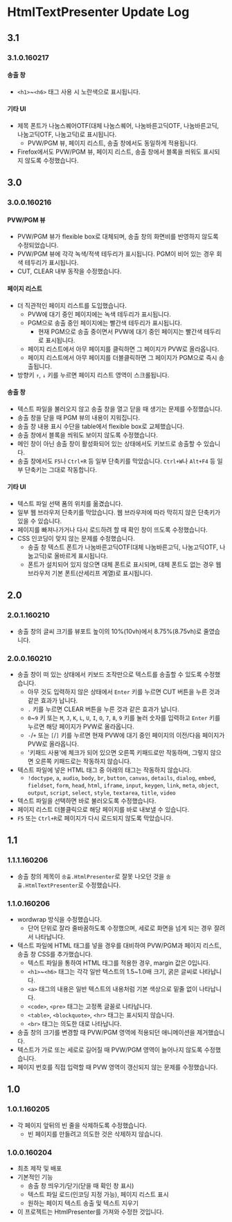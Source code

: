 # HtmlTextPresenter Update Log

## 3.1

### 3.1.0.160217

#### 송출 창
- `<h1>`~`<h6>` 태그 사용 시 노란색으로 표시됩니다.

#### 기타 UI
- 제목 폰트가 나눔스퀘어OTF(대체 나눔스퀘어, 나눔바른고딕OTF, 나눔바른고딕, 나눔고딕OTF, 나눔고딕)로 표시됩니다.
  - PVW/PGM 뷰, 페이지 리스트, 송출 창에서도 동일하게 적용됩니다.
- Firefox에서도 PVW/PGM 뷰, 페이지 리스트, 송출 창에서 블록을 씌워도 표시되지 않도록 수정했습니다.

## 3.0

### 3.0.0.160216

#### PVW/PGM 뷰
- PVW/PGM 뷰가 flexible box로 대체되며, 송출 창의 화면비를 반영하지 않도록 수정되었습니다.
- PVW/PGM 뷰에 각각 녹색/적색 테두리가 표시됩니다. PGM이 비어 있는 경우 회색 테두리가 표시됩니다.
- CUT, CLEAR 내부 동작을 수정했습니다.

#### 페이지 리스트
- 더 직관적인 페이지 리스트를 도입했습니다.
  - PVW에 대기 중인 페이지에는 녹색 테두리가 표시됩니다.
  - PGM으로 송출 중인 페이지에는 빨간색 테두리가 표시됩니다.
    - 현재 PGM으로 송출 중이면서 PVW에 대기 중인 페이지는 빨간색 테두리로 표시됩니다.
  - 페이지 리스트에서 아무 페이지를 클릭하면 그 페이지가 PVW로 올라옵니다.
  - 페이지 리스트에서 아무 페이지를 더블클릭하면 그 페이지가 PGM으로 즉시 송출됩니다.
- 방향키 `↑`, `↓` 키를 누르면 페이지 리스트 영역이 스크롤됩니다.

#### 송출 창
- 텍스트 파일을 불러오지 않고 송출 창을 열고 닫을 때 생기는 문제를 수정했습니다.
- 송출 창을 닫을 때 PGM 뷰의 내용이 지워집니다.
- 송출 창 내용 표시 수단을 table에서 flexible box로 교체했습니다.
- 송출 창에서 블록을 씌워도 보이지 않도록 수정했습니다.
- 메인 창이 아닌 송출 창이 활성화되어 있는 상태에서도 키보드로 송출할 수 있습니다.
- 송출 창에서도 `F5`나 `Ctrl+R` 등 일부 단축키를 막았습니다. `Ctrl+W`나 `Alt+F4` 등 일부 단축키는 그대로 작동합니다.

#### 기타 UI
- 텍스트 파일 선택 폼의 위치를 옮겼습니다.
- 일부 웹 브라우저 단축키를 막았습니다. 웹 브라우저에 따라 막히지 않은 단축키가 있을 수 있습니다.
- 페이지를 빠져나가거나 다시 로드하려 할 때 확인 창이 뜨도록 수정했습니다.
- CSS 인코딩이 맞지 않는 문제를 수정했습니다.
  - 송출 창 텍스트 폰트가 나눔바른고딕OTF(대체 나눔바른고딕, 나눔고딕OTF, 나눔고딕)로 올바르게 표시됩니다.
  - 폰트가 설치되어 있지 않으면 대체 폰트로 표시되며, 대체 폰트도 없는 경우 웹 브라우저 기본 폰트(산세리프 계열)로 표시됩니다.


## 2.0

### 2.0.1.160210
- 송출 창의 글씨 크기를 뷰포트 높이의 10%(10vh)에서 8.75%(8.75vh)로 줄였습니다.

### 2.0.0.160210
- 송출 창이 떠 있는 상태에서 키보드 조작만으로 텍스트를 송출할 수 있도록 수정했습니다.
  - 아무 것도 입력하지 않은 상태에서 `Enter` 키를 누르면 CUT 버튼을 누른 것과 같은 효과가 납니다.
  - `.` 키를 누르면 CLEAR 버튼을 누른 것과 같은 효과가 납니다.
  - `0`~`9` 키 또는 `M`, `J`, `K`, `L`, `U`, `I`, `O`, `7`, `8`, `9` 키를 눌러 숫자를 입력하고 `Enter` 키를 누르면 해당 페이지가 PVW로 올라옵니다.
  - `-`/`+` 또는 `[`/`]` 키를 누르면 현재 PVW에 대기 중인 페이지의 이전/다음 페이지가 PVW로 올라옵니다.
  - '키패드 사용'에 체크가 되어 있으면 오른쪽 키패드로만 작동하며, 그렇지 않으면 오른쪽 키패드로는 작동하지 않습니다.
- 텍스트 파일에 넣은 HTML 태그 중 아래의 태그는 작동하지 않습니다.
  - `!doctype`, `a`, `audio`, `body`, `br`, `button`, `canvas`, `details`, `dialog`, `embed`, `fieldset`, `form`, `head`, `html`, `iframe`, `input`, `keygen`, `link`, `meta`, `object`, `output`, `script`, `select`, `style`, `textarea`, `title`, `video`
- 텍스트 파일을 선택하면 바로 불러오도록 수정했습니다.
- 페이지 리스트 더블클릭으로 해당 페이지를 바로 내보낼 수 있습니다.
- `F5` 또는 `Ctrl+R`로 페이지가 다시 로드되지 않도록 막았습니다.


## 1.1

### 1.1.1.160206
- 송출 창의 제목이 `송출.HtmlPresenter`로 잘못 나오던 것을 `송출.HtmlTextPresenter`로 수정했습니다.

### 1.1.0.160206

- wordwrap 방식을 수정했습니다.
  - 단어 단위로 잘라 줄바꿈하도록 수정했으며, 세로로 화면을 넘게 되는 경우 잘려서 나타납니다.
- 텍스트 파일에 HTML 태그를 넣을 경우를 대비하여 PVW/PGM과 페이지 리스트, 송출 창 CSS를 추가했습니다.
  - 텍스트 파일을 통하여 HTML 태그를 적용한 경우, margin 값은 0입니다.
  - `<h1>`~`<h6>` 태그는 각각 일반 텍스트의 1.5~1.0배 크기, 굵은 글씨로 나타납니다.
  - `<a>` 태그의 내용은 일반 텍스트의 내용처럼 기본 색상으로 밑줄 없이 나타납니다.
  - `<code>`, `<pre>` 태그는 고정폭 글꼴로 나타납니다.
  - `<table>`, `<blockquote>`, `<hr>` 태그는 표시되지 않습니다.
  - `<br>` 태그는 의도한 대로 나타납니다.
- 송출 창의 크기를 변경할 때 PVW/PGM 영역에 적용되던 애니메이션을 제거했습니다.
- 텍스트가 가로 또는 세로로 길어질 때 PVW/PGM 영역이 늘어나지 않도록 수정했습니다.
- 페이지 번호를 직접 입력할 때 PVW 영역이 갱신되지 않는 문제를 수정했습니다.

## 1.0

### 1.0.1.160205
- 각 페이지 앞뒤의 빈 줄을 삭제하도록 수정했습니다.
  - 빈 페이지를 만들려고 의도한 것은 삭제하지 않습니다.

### 1.0.0.160204
- 최초 제작 및 배포
- 기본적인 기능
  - 송출 창 띄우기/닫기(닫을 때 확인 창 표시)
  - 텍스트 파일 로드(인코딩 지정 가능), 페이지 리스트 표시
  - 원하는 페이지 텍스트 송출 및 텍스트 지우기
- 이 프로젝트는 HtmlPresenter를 가져와 수정한 것입니다.
